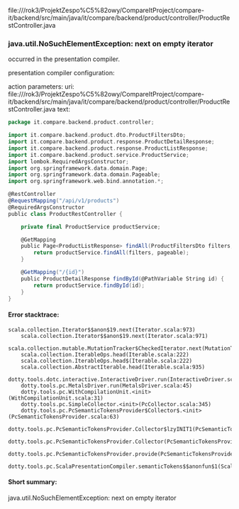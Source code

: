 file://<HOME>/rok3/ProjektZespo%C5%82owy/CompareItProject/compare-it/backend/src/main/java/it/compare/backend/product/controller/ProductRestController.java
### java.util.NoSuchElementException: next on empty iterator

occurred in the presentation compiler.

presentation compiler configuration:


action parameters:
uri: file://<HOME>/rok3/ProjektZespo%C5%82owy/CompareItProject/compare-it/backend/src/main/java/it/compare/backend/product/controller/ProductRestController.java
text:
```scala
package it.compare.backend.product.controller;

import it.compare.backend.product.dto.ProductFiltersDto;
import it.compare.backend.product.response.ProductDetailResponse;
import it.compare.backend.product.response.ProductListResponse;
import it.compare.backend.product.service.ProductService;
import lombok.RequiredArgsConstructor;
import org.springframework.data.domain.Page;
import org.springframework.data.domain.Pageable;
import org.springframework.web.bind.annotation.*;

@RestController
@RequestMapping("/api/v1/products")
@RequiredArgsConstructor
public class ProductRestController {

    private final ProductService productService;

    @GetMapping
    public Page<ProductListResponse> findAll(ProductFiltersDto filters, Pageable pageable) {
        return productService.findAll(filters, pageable);
    }

    @GetMapping("/{id}")
    public ProductDetailResponse findById(@PathVariable String id) {
        return productService.findById(id);
    }
}

```



#### Error stacktrace:

```
scala.collection.Iterator$$anon$19.next(Iterator.scala:973)
	scala.collection.Iterator$$anon$19.next(Iterator.scala:971)
	scala.collection.mutable.MutationTracker$CheckedIterator.next(MutationTracker.scala:76)
	scala.collection.IterableOps.head(Iterable.scala:222)
	scala.collection.IterableOps.head$(Iterable.scala:222)
	scala.collection.AbstractIterable.head(Iterable.scala:935)
	dotty.tools.dotc.interactive.InteractiveDriver.run(InteractiveDriver.scala:164)
	dotty.tools.pc.MetalsDriver.run(MetalsDriver.scala:45)
	dotty.tools.pc.WithCompilationUnit.<init>(WithCompilationUnit.scala:31)
	dotty.tools.pc.SimpleCollector.<init>(PcCollector.scala:345)
	dotty.tools.pc.PcSemanticTokensProvider$Collector$.<init>(PcSemanticTokensProvider.scala:63)
	dotty.tools.pc.PcSemanticTokensProvider.Collector$lzyINIT1(PcSemanticTokensProvider.scala:63)
	dotty.tools.pc.PcSemanticTokensProvider.Collector(PcSemanticTokensProvider.scala:63)
	dotty.tools.pc.PcSemanticTokensProvider.provide(PcSemanticTokensProvider.scala:88)
	dotty.tools.pc.ScalaPresentationCompiler.semanticTokens$$anonfun$1(ScalaPresentationCompiler.scala:109)
```
#### Short summary: 

java.util.NoSuchElementException: next on empty iterator